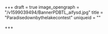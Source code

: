 +++
draft = true
image_opengraph = "/v1599039494/BannerPDBTL_aifysd.jpg"
title = "Paradisedownbythelakecontest"
uniqueid = ""

+++
